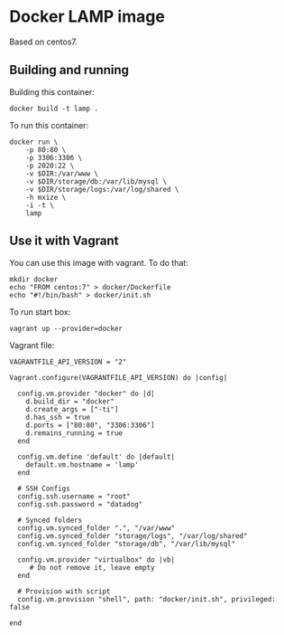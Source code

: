 # Docker LAMP image
Based on centos7. 
## Building and running
Building this container:

    docker build -t lamp .

To run this container:

    docker run \
        -p 80:80 \
        -p 3306:3306 \
        -p 2020:22 \
        -v $DIR:/var/www \
        -v $DIR/storage/db:/var/lib/mysql \
        -v $DIR/storage/logs:/var/log/shared \
        -h mxize \
        -i -t \
        lamp
    
## Use it with Vagrant
You can use this image with vagrant. To do that:

    mkdir docker
    echo "FROM centos:7" > docker/Dockerfile
    echo "#!/bin/bash" > docker/init.sh
    
To run start box:

    vagrant up --provider=docker
    
Vagrant file:
```
VAGRANTFILE_API_VERSION = "2"

Vagrant.configure(VAGRANTFILE_API_VERSION) do |config|

  config.vm.provider "docker" do |d|
    d.build_dir = "docker"
    d.create_args = ["-ti"]
    d.has_ssh = true
    d.ports = ["80:80", "3306:3306"]
    d.remains_running = true
  end

  config.vm.define 'default' do |default|
    default.vm.hostname = 'lamp'
  end

  # SSH Configs
  config.ssh.username = "root"
  config.ssh.password = "datadog"

  # Synced folders
  config.vm.synced_folder ".", "/var/www"
  config.vm.synced_folder "storage/logs", "/var/log/shared"
  config.vm.synced_folder "storage/db", "/var/lib/mysql"

  config.vm.provider "virtualbox" do |vb|
     # Do not remove it, leave empty
  end

  # Provision with script
  config.vm.provision "shell", path: "docker/init.sh", privileged: false

end
```
